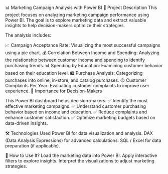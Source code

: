 


📊 Marketing Campaign Analysis with Power BI
📌 Project Description
This project focuses on analyzing marketing campaign performance using Power BI. The goal is to explore marketing data and extract valuable insights to help decision-makers optimize their strategies.

The analysis includes:

📈 Campaign Acceptance Rate: Visualizing the most successful campaigns using a pie chart.
💰 Correlation Between Income and Spending: Analyzing the relationship between customer income and spending to identify purchasing trends.
📊 Spending by Education: Examining customer behavior based on their education level.
🛍 Purchase Analysis: Categorizing purchases into online, in-store, and catalog purchases.
😡 Customer Complaints Per Year: Evaluating customer complaints to improve user experience.
🎯 Importance for Decision-Makers

This Power BI dashboard helps decision-makers:
✅ Identify the most effective marketing campaigns.
✅ Understand customer purchasing behavior based on income and education.
✅ Reduce complaints and enhance customer satisfaction.
✅ Optimize marketing budgets based on data-driven insights.

🛠 Technologies Used
Power BI for data visualization and analysis.
DAX (Data Analysis Expressions) for advanced calculations.
SQL / Excel for data preparation (if applicable).


📌 How to Use It?
Load the marketing data into Power BI.
Apply interactive filters to explore insights.
Interpret the visualizations to adjust marketing strategies.
